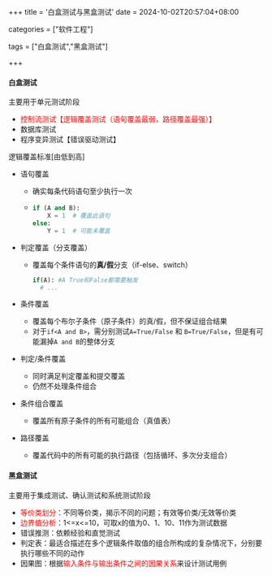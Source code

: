 +++
title = '白盒测试与黑盒测试'
date = 2024-10-02T20:57:04+08:00

categories = ["软件工程"]

tags = ["白盒测试","黑盒测试"]

+++





#### 白盒测试

主要用于单元测试阶段

- <font color='red'>控制流测试【逻辑覆盖测试（语句覆盖最弱，路径覆盖最强）】</font>
- 数据库测试
- 程序变异测试【错误驱动测试】



逻辑覆盖标准[由低到高]

- 语句覆盖
  - 确实每条代码语句至少执行一次

  - ```python
    if (A and B): 
        X = 1  # 覆盖此语句
    else:
        Y = 1  # 可能未覆盖
    ```
  
- 判定覆盖（分支覆盖）

  - 覆盖每个条件语句的**真/假**分支（if-else、switch）

    ```python
    if(A): #A True和False都需要触发
      # ... 
    ```

- 条件覆盖

  - 覆盖每个布尔子条件（原子条件）的真/假，但不保证组合结果
  - 对于`if<A and B>`，需分别测试`A=True/False` 和 `B=True/False`，但是有可能漏掉`A and B`的整体分支

- 判定/条件覆盖

  - 同时满足判定覆盖和提交覆盖
  - 仍然不处理条件组合

- 条件组合覆盖

  - 覆盖所有原子条件的所有可能组合（真值表）

- 路径覆盖

  - 覆盖代码中的所有可能的执行路径（包括循环、多次分支组合）




#### 黑盒测试

主要用于集成测试、确认测试和系统测试阶段

- <font color='red'>等价类划分</font>：不同等价类，揭示不同的问题；有效等价类/无效等价类
- <font color='red'>边界值分析</font>：1<=x<=10，可取x的值为0、1、10、11作为测试数据
- 错误推测：依赖经验和直觉测试
- 判定表：最适合描述在多个逻辑条件取值的组合所构成的复杂情况下，分别要执行哪些不同的动作
- 因果图：根据<font color='red'>输入条件与输出条件之间的因果关系</font>来设计测试用例



